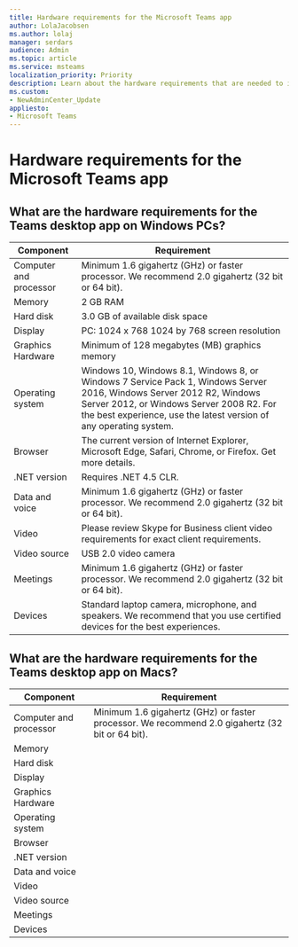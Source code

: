 ```yaml
---
title: Hardware requirements for the Microsoft Teams app
author: LolaJacobsen
ms.author: lolaj
manager: serdars
audience: Admin
ms.topic: article
ms.service: msteams
localization_priority: Priority
description: Learn about the hardware requirements that are needed to install and run Microsoft Teams desktop app.
ms.custom:
- NewAdminCenter_Update
appliesto: 
- Microsoft Teams
---
```


# Hardware requirements for the Microsoft Teams app

## What are the hardware requirements for the Teams desktop app on Windows PCs?

|**Component**|**Requirement**  |
|---------|---------|
|Computer and processor    | Minimum 1.6 gigahertz (GHz) or faster processor. We recommend 2.0 gigahertz (32 bit or 64 bit).        |
|Memory     |    2 GB RAM     |
|Hard disk    | 3.0 GB of available disk space        |
|Display    |   PC: 1024 x 768 1024 by 768 screen resolution |
|Graphics Hardware |  Minimum of 128 megabytes (MB) graphics memory
|Operating system  |    Windows 10, Windows 8.1, Windows 8, or Windows 7 Service Pack 1, Windows Server 2016, Windows Server 2012 R2, Windows Server 2012, or Windows Server 2008 R2. For the best experience, use the latest version of any operating system.|
|Browser    |   The current version of Internet Explorer, Microsoft Edge, Safari, Chrome, or Firefox. Get more details.   |
|.NET version    |  Requires .NET 4.5 CLR.       |
|Data and voice    |    Minimum 1.6 gigahertz (GHz) or faster processor. We recommend 2.0 gigahertz (32 bit or 64 bit).     |
|Video     |   Please review Skype for Business client video requirements for exact client requirements.    |
|Video source    |  USB 2.0 video camera       |
|Meetings    |    Minimum 1.6 gigahertz (GHz) or faster processor. We recommend 2.0 gigahertz (32 bit or 64 bit).     |
|Devices    |   Standard laptop camera, microphone, and speakers. We recommend that you use certified devices for the best experiences.      |

## What are the hardware requirements for the Teams desktop app on Macs?
|**Component**|**Requirement**  |
|---------|---------|
|Computer and processor    | Minimum 1.6 gigahertz (GHz) or faster processor. We recommend 2.0 gigahertz (32 bit or 64 bit). |
|Memory     |         |
|Hard disk    |         |
|Display    |         |
|Graphics Hardware    |         |
|Operating system  |         |
|Browser    |         |
|.NET version    |         |
|Data and voice    |         |
|Video     |         |
|Video source    |         |
|Meetings    |         |
|Devices    |         |